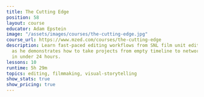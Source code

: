 ```yaml
---
title: The Cutting Edge
position: 58
layout: course
educator: Adam Epstein
image: "/assets/images/courses/the-cutting-edge.jpg"
course_url: https://www.mzed.com/courses/the-cutting-edge
description: Learn fast-paced editing workflows from SNL film unit editor Adam Epstein
  as he demonstrates how to take projects from empty timeline to network broadcast
  in under 24 hours.
lessons: 10
runtime: 5h 29m
topics: editing, filmmaking, visual-storytelling
show_stats: true
show_pricing: true
---
```


